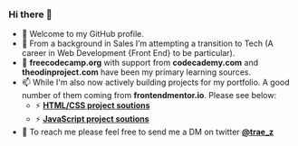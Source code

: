 ### Hi there 👋

- 🔭 Welcome to my GitHub profile.  
- 🌱 From a background in Sales I’m attempting a transition to Tech (A career in Web Development {Front End} to be particular).  
- 👯 **freecodecamp.org** with support from **codecademy.com** and **theodinproject.com** have been my primary learning sources.  
- 📫 While I'm also now actively building projects for my portfolio. A good number of them coming from **frontendmentor.io**. Please see below:  
  - ⚡ [**HTML/CSS project soutions**](https://github.com/stars/traez/lists/html-css-project-soutions)  
  - ⚡ [**JavaScript project soutions**](https://github.com/stars/traez/lists/javascript-project-soutions)  
- 💬 To reach me please feel free to send me a DM on twitter [**@trae_z**](https://twitter.com/trae_z) 

<!--
**traez/traez** is a ✨ _special_ ✨ repository because its `README.md` (this file) appears on your GitHub profile.

Here are some ideas to get you started:

- 🔭 I’m 
- 🌱 I’m currently learning ...
- 👯 I’m looking to collaborate on ...
- 🤔 I’m looking for help with ...
- 💬 Ask me about ...
- 📫 How to reach me: ...
- 😄 Pronouns: ...
- ⚡ Fun fact: ...
-->
